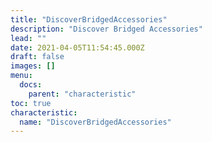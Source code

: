 ```yaml
---
title: "DiscoverBridgedAccessories"
description: "Discover Bridged Accessories"
lead: ""
date: 2021-04-05T11:54:45.000Z
draft: false
images: []
menu:
  docs:
    parent: "characteristic"
toc: true
characteristic:
  name: "DiscoverBridgedAccessories"
---
```

